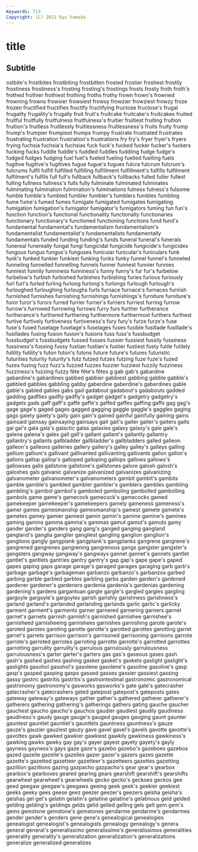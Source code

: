 ```yaml
---
Keywords: 713
Copyright: (C) 2022 Ryu Yamada
---
```



# title

## Subtitle
ostbite's frostbites frostbiting frostbitten frosted frostier frostiest frostily
frostiness frostiness's frosting frosting's frostings frosts frosty froth froth's frothed
frothier frothiest frothing froths frothy frown frown's frowned frowning frowns
frowsier frowsiest frowsy frowzier frowziest frowzy froze frozen fructified fructifies
fructify fructifying fructose fructose's frugal frugality frugality's frugally fruit fruit's
fruitcake fruitcake's fruitcakes fruited fruitful fruitfully fruitfulness fruitfulness's fruitier fruitiest
fruiting fruition fruition's fruitless fruitlessly fruitlessness fruitlessness's fruits fruity frump
frump's frumpier frumpiest frumps frumpy frustrate frustrated frustrates frustrating frustration
frustration's frustrations fry fry's fryer fryer's fryers frying fuchsia fuchsia's
fuchsias fuck fuck's fucked fucker fucker's fuckers fucking fucks fuddle
fuddle's fuddled fuddles fuddling fudge fudge's fudged fudges fudging fuel
fuel's fueled fueling fuelled fuelling fuels fugitive fugitive's fugitives fugue
fugue's fugues fulcra fulcrum fulcrum's fulcrums fulfil fulfill fulfilled fulfilling
fulfillment fulfillment's fulfills fulfilment fulfilment's fulfils full full's fullback fullback's
fullbacks fulled fuller fullest fulling fullness fullness's fulls fully fulminate
fulminated fulminates fulminating fulmination fulmination's fulminations fulness fulness's fulsome fumble
fumble's fumbled fumbler fumbler's fumblers fumbles fumbling fume fume's fumed
fumes fumigate fumigated fumigates fumigating fumigation fumigation's fumigator fumigator's fumigators
fuming fun fun's function function's functional functionality functionally functionaries functionary
functionary's functioned functioning functions fund fund's fundamental fundamental's fundamentalism fundamentalism's
fundamentalist fundamentalist's fundamentalists fundamentally fundamentals funded funding funding's funds funeral
funeral's funerals funereal funereally fungal fungi fungicidal fungicide fungicide's fungicides
fungous fungus fungus's funguses funicular funicular's funiculars funk funk's funked
funkier funkiest funking funks funky funnel funnel's funneled funneling funnelled
funnelling funnels funner funnest funnier funnies funniest funnily funniness funniness's
funny funny's fur fur's furbelow furbelow's furbish furbished furbishes furbishing
furies furious furiously furl furl's furled furling furlong furlong's furlongs
furlough furlough's furloughed furloughing furloughs furls furnace furnace's furnaces furnish
furnished furnishes furnishing furnishings furnishings's furniture furniture's furor furor's furors
furred furrier furrier's furriers furriest furring furrow furrow's furrowed furrowing
furrows furry furs further furtherance furtherance's furthered furthering furthermore furthermost
furthers furthest furtive furtively furtiveness furtiveness's fury fury's furze furze's
fuse fuse's fused fuselage fuselage's fuselages fuses fusible fusillade fusillade's
fusillades fusing fusion fusion's fusions fuss fuss's fussbudget fussbudget's fussbudgets
fussed fusses fussier fussiest fussily fussiness fussiness's fussing fussy fustian
fustian's fustier fustiest fusty futile futilely futility futility's futon futon's
futons future future's futures futuristic futurities futurity futurity's futz futzed
futzes futzing fuze fuze's fuzed fuzes fuzing fuzz fuzz's fuzzed
fuzzes fuzzier fuzziest fuzzily fuzziness fuzziness's fuzzing fuzzy fête fête's
fêtes g gab gab's gabardine gabardine's gabardines gabbed gabbier gabbiest
gabbing gabble gabble's gabbled gabbles gabbling gabby gaberdine gaberdine's gaberdines
gable gable's gabled gables gabs gad gadabout gadabout's gadabouts gadded
gadding gadflies gadfly gadfly's gadget gadget's gadgetry gadgetry's gadgets gads
gaff gaff's gaffe gaffe's gaffed gaffes gaffing gaffs gag gag's
gage gage's gaged gages gagged gagging gaggle gaggle's gaggles gaging
gags gaiety gaiety's gaily gain gain's gained gainful gainfully gaining
gains gainsaid gainsay gainsaying gainsays gait gait's gaiter gaiter's gaiters
gaits gal gal's gala gala's galactic galas galaxies galaxy galaxy's
gale gale's galena galena's gales gall gall's gallant gallant's gallantly
gallantry gallantry's gallants gallbladder gallbladder's gallbladders galled galleon galleon's galleons
galleries gallery gallery's galley galley's galleys galling gallium gallium's gallivant
gallivanted gallivanting gallivants gallon gallon's gallons gallop gallop's galloped galloping
gallops gallows gallows's gallowses galls gallstone gallstone's gallstones galore galosh
galosh's galoshes gals galvanic galvanize galvanized galvanizes galvanizing galvanometer galvanometer's
galvanometers gambit gambit's gambits gamble gamble's gambled gambler gambler's gamblers
gambles gambling gambling's gambol gambol's gamboled gamboling gambolled gambolling gambols
game game's gamecock gamecock's gamecocks gamed gamekeeper gamekeeper's gamekeepers gamely
gameness gameness's gamer games gamesmanship gamesmanship's gamest gamete gamete's gametes
gamey gamier gamiest gamin gamin's gamine gamine's gamines gaming gamins
gamma gamma's gammas gamut gamut's gamuts gamy gander gander's ganders
gang gang's ganged ganging gangland gangland's ganglia ganglier gangliest gangling
ganglion ganglion's ganglions gangly gangplank gangplank's gangplanks gangrene gangrene's gangrened
gangrenes gangrening gangrenous gangs gangster gangster's gangsters gangway gangway's gangways
gannet gannet's gannets gantlet gantlet's gantlets gantries gantry gantry's gap
gap's gape gape's gaped gapes gaping gaps garage garage's garaged
garages garaging garb garb's garbage garbage's garbageman garbanzo garbanzo's garbanzos
garbed garbing garble garbled garbles garbling garbs garden garden's gardened
gardener gardener's gardeners gardenia gardenia's gardenias gardening gardening's gardens gargantuan
gargle gargle's gargled gargles gargling gargoyle gargoyle's gargoyles garish garishly
garishness garishness's garland garland's garlanded garlanding garlands garlic garlic's garlicky
garment garment's garments garner garnered garnering garners garnet garnet's garnets
garnish garnish's garnished garnishee garnishee's garnisheed garnisheeing garnishees garnishes garnishing
garote garote's garoted garotes garoting garotte garotte's garotted garottes garotting
garret garret's garrets garrison garrison's garrisoned garrisoning garrisons garrote garrote's
garroted garrotes garroting garrotte garrotte's garrotted garrottes garrotting garrulity garrulity's
garrulous garrulously garrulousness garrulousness's garter garter's garters gas gas's gaseous
gases gash gash's gashed gashes gashing gasket gasket's gaskets gaslight
gaslight's gaslights gasohol gasohol's gasolene gasolene's gasoline gasoline's gasp gasp's
gasped gasping gasps gassed gasses gassier gassiest gassing gassy gastric
gastritis gastritis's gastrointestinal gastronomic gastronomical gastronomy gastronomy's gasworks gasworks's gate
gate's gatecrasher gatecrasher's gatecrashers gated gatepost gatepost's gateposts gates gateway
gateway's gateways gather gather's gathered gatherer gatherer's gatherers gathering gathering's
gatherings gathers gating gauche gaucher gauchest gaucho gaucho's gauchos gaudier
gaudiest gaudily gaudiness gaudiness's gaudy gauge gauge's gauged gauges gauging
gaunt gaunter gauntest gauntlet gauntlet's gauntlets gauntness gauntness's gauze gauze's
gauzier gauziest gauzy gave gavel gavel's gavels gavotte gavotte's gavottes
gawk gawked gawkier gawkiest gawkily gawkiness gawkiness's gawking gawks gawky
gay gay's gayer gayest gayety gayety's gayly gayness gayness's gays
gaze gaze's gazebo gazebo's gazeboes gazebos gazed gazelle gazelle's gazelles
gazer gazer's gazers gazes gazette gazette's gazetted gazetteer gazetteer's gazetteers
gazettes gazetting gazillion gazillions gazing gazpacho gazpacho's gear gear's gearbox
gearbox's gearboxes geared gearing gears gearshift gearshift's gearshifts gearwheel gearwheel's
gearwheels gecko gecko's geckoes geckos gee geed geegaw geegaw's geegaws
geeing geek geek's geekier geekiest geeks geeky gees geese geez
geezer geezer's geezers geisha geisha's geishas gel gel's gelatin gelatin's
gelatine gelatine's gelatinous geld gelded gelding gelding's geldings gelds gelid
gelled gelling gels gelt gem gem's gems gemstone gemstone's gemstones
gendarme gendarme's gendarmes gender gender's genders gene gene's genealogical genealogies
genealogist genealogist's genealogists genealogy genealogy's genera general general's generalissimo generalissimo's
generalissimos generalities generality generality's generalization generalization's generalizations generalize generalized generalizes

